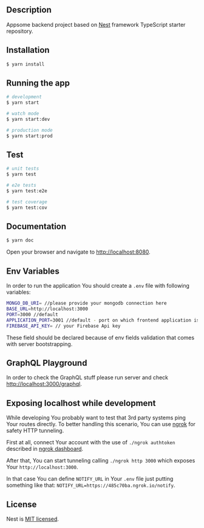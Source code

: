 ## Description

Appsome backend project based on [Nest](https://github.com/nestjs/nest) framework TypeScript starter repository.

## Installation

```bash
$ yarn install
```

## Running the app

```bash
# development
$ yarn start

# watch mode
$ yarn start:dev

# production mode
$ yarn start:prod
```

## Test

```bash
# unit tests
$ yarn test

# e2e tests
$ yarn test:e2e

# test coverage
$ yarn test:cov
```

## Documentation

```bash
$ yarn doc
```

Open your browser and navigate to [http://localhost:8080](http://localhost:8080).

## Env Variables

In order to run the application You should create a `.env` file with following variables:

```bash
MONGO_DB_URI= //please provide your mongodb connection here
BASE_URL=http://localhost:3000
PORT=3000 //default
APPLICATION_PORT=3001 //default - port on which frontend application is served
FIREBASE_API_KEY= // your Firebase Api key
```

These field should be declared because of env fields validation that comes with server bootstrapping.

## GraphQL Playground

In order to check the GraphQL stuff please run server and check [http://localhost:3000/graphql](http://localhost:3000/graphql).

## Exposing localhost while development

While developing You probably want to test that 3rd party systems ping Your routes directly.
To better handling this scenario, You can use [ngrok](https://ngrok.com/) for safety HTTP tunneling.

First at all, connect Your account with the use of `./ngrok authtoken` described in [ngrok dashboard](https://dashboard.ngrok.com/get-started).

After that, You can start tunneling calling `./ngrok http 3000` which exposes Your `http://localhost:3000`.

In that case You can define `NOTIFY_URL` in Your `.env` file just putting something like that: `NOTIFY_URL=https://485c70ba.ngrok.io/notify`.

## License

Nest is [MIT licensed](https://github.com/nestjs/nest/blob/master/LICENSE).
